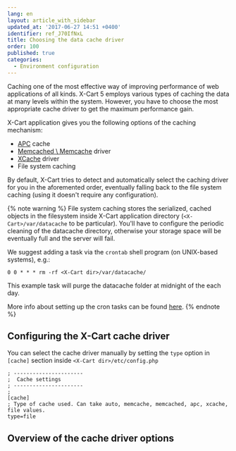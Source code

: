 ```yaml
---
lang: en
layout: article_with_sidebar
updated_at: '2017-06-27 14:51 +0400'
identifier: ref_J70IfNxL
title: Choosing the data cache driver
order: 100
published: true
categories:
  - Environment configuration
---
```

Caching one of the most effective way of improving performance of web applications of all kinds. X-Cart 5 employs various types of caching the data at many levels within the system. However, you have to choose the most appropriate cache driver to get the maximum performance gain. 

X-Cart application gives you the following options of the caching mechanism:

-	[APC](http://php.net/manual/en/book.apc.php) cache
-	[Memcached \ Memcache](http://php.net/manual/en/book.memcached.php) driver
-	[XCache](https://xcache.lighttpd.net/) driver
-	File system caching

By default, X-Cart tries to detect and automatically select the caching driver for you in the aforemented order, eventually falling back to the file system caching (using it doesn't require any configuration).

{% note warning %}
File system caching stores the serialized, cached objects in the filesystem inside X-Cart application directory (`<X-Cart>/var/datacache` to be particular). You'll have to configure the periodic cleaning of the datacache directory, otherwise your storage space will be eventually full and the server will fail.

We suggest adding a task via the `crontab` shell program (on UNIX-based systems), e.g.:

```
0 0 * * * rm -rf <X-Cart dir>/var/datacache/
```

This example task will purge the datacache folder at midnight of the each day.

More info about setting up the cron tasks can be found [here](https://www.cyberciti.biz/faq/how-do-i-add-jobs-to-cron-under-linux-or-unix-oses/).
{% endnote %}

## Configuring the X-Cart cache driver

You can select the cache driver manually by setting the `type` option in `[cache]` section inside `<X-Cart dir>/etc/config.php`

```
; ----------------------
;  Cache settings
; ----------------------
;
[cache]
; Type of cache used. Can take auto, memcache, memcached, apc, xcache, file values.
type=file
```

## Overview of the cache driver options

